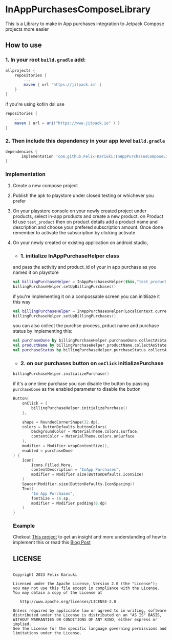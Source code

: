 # InAppPurchasesComposeLibrary
This is a Library to make in App purchases integration to Jetpack Compose projects more easier

## How to use

### 1. In your root `build.gradle` add: 

```gradle
allprojects {
    repositories {
        ...
        maven { url 'https://jitpack.io' }
    }
}
```

if you're using kotlin dsl use
```gradle
repositories {
    ...
    maven { url = uri("https://www.jitpack.io" ) }
}
```

### 2. Then include this dependency in your app level `build.gradle` 

```gradle
dependencies {
	   implementation 'com.github.Felix-Kariuki:InAppPurchasesComposeLibrary:0.1.1'
}
```

### Implementation
 1. Create a new compose project 
 2. Publish the apk to playstore under closed testing or whichever you prefer
 3. On your playstore console on your newly created project under products, select in-app products and create a new product. on Product Id use `test_product` then on product details 
 add a product name and description and choose your prefered subscription amount. Once done remember to activate the subscription by clicking activate
 4. On your newly created or existing application on android studio, 
    * ### 1. initialize InAppPurchaseHelper class
    and pass the activity and product_id of your in app purchase as you named it on playstore
    
    ``` kotlin
    val billingPurchaseHelper = InAppPurchasesHelper(this,"test_product")
    billingPurchaseHelper.setUpBillingPurchases()
    ```
    if you're implementing it on a compossable screen you can initiliaze it this way
    ``` kotlin
    val billingPurchaseHelper = InAppPurchasesHelper(LocalContext.current as Activity,"test_product")
    billingPurchaseHelper.setUpBillingPurchases()
    ```
    
    you can also collect the purchse process, prduct name and purchase status by implementing this: 
    ``` kotlin
    val purchaseDone by billingPurchaseHelper.purchaseDone.collectAsState(false)
    val productName by billingPurchaseHelper.productName.collectAsState("")
    val purchaseStatus by billingPurchaseHelper.purchaseStatus.collectAsState("")
    ```
    * ### 2. on our purchases button on `onClick` initializePurchase 
    
    ``` kotlin
    billingPurchaseHelper.initializePurchase()
    ```
    if it's a one time purchase you can disable the button by passing `purchaseDone` as the enabled parameter to disable the button
    
    ``` kotlin
    Button(
        onClick = {
            billingPurchaseHelper.initializePurchase()
        },

        shape = RoundedCornerShape(32.dp),
        colors = ButtonDefaults.buttonColors(
            backgroundColor = MaterialTheme.colors.surface,
            contentColor = MaterialTheme.colors.onSurface
        ),
        modifier = Modifier.wrapContentSize(),
        enabled = purchaseDone
    ) {
        Icon(
            Icons.Filled.More,
            contentDescription = "InApp Purchases",
            modifier = Modifier.size(ButtonDefaults.IconSize)
        )
        Spacer(Modifier.size(ButtonDefaults.IconSpacing))
        Text(
            "In App Purchases",
            fontSize = 16.sp,
            modifier = Modifier.padding(8.dp)
        )
    }
    ```
    
    ### Example 
    Chekout [This project](https://github.com/Felix-Kariuki/Yummy) to get an insight and more understanding of how to implement this or read this [Blog Post](https://felixkariuki.hashnode.dev/in-app-purchase-in-jetpack-compose)
    
    ## LICENSE
    ```
    
    Copyright 2023 Felix Kariuki

    Licensed under the Apache License, Version 2.0 (the "License");
    you may not use this file except in compliance with the License.
    You may obtain a copy of the License at

       http://www.apache.org/licenses/LICENSE-2.0

    Unless required by applicable law or agreed to in writing, software
    distributed under the License is distributed on an "AS IS" BASIS,
    WITHOUT WARRANTIES OR CONDITIONS OF ANY KIND, either express or implied.
    See the License for the specific language governing permissions and
    limitations under the License.
    ```
